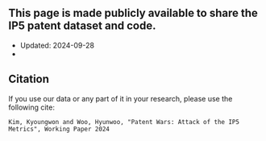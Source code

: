 ## This page is made publicly available to share the IP5 patent dataset and code.
- Updated: 2024-09-28
- 
## Citation
If you use our data or any part of it in your research, please use the following cite:

`Kim, Kyoungwon and Woo, Hyunwoo, "Patent Wars: Attack of the IP5 Metrics", Working Paper 2024`
